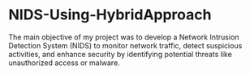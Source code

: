 # NIDS-Using-HybridApproach
The main objective of my project was to develop a Network Intrusion Detection System (NIDS) to monitor network traffic, detect suspicious activities, and enhance security by identifying potential threats like unauthorized access or malware.
